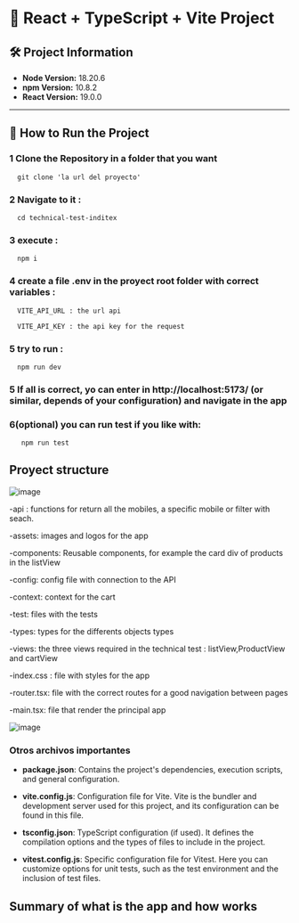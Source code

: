 # 🚀 React + TypeScript + Vite Project

## 🛠 Project Information
- **Node Version:** 18.20.6  
- **npm Version:** 10.8.2  
- **React Version:** 19.0.0  

---

## 📖 How to Run the Project

### 1 Clone the Repository in a folder that you want
  ```
    git clone 'la url del proyecto' 
  ```

### 2 Navigate to it :
  ```
    cd technical-test-inditex
  ```
   
### 3 execute  :
  ```
    npm i
  ```
    
### 4 create a file .env in the proyect root folder with correct variables :
  ```
    VITE_API_URL : the url api
    
    VITE_API_KEY : the api key for the request
  ```

### 5  try to run :
  ```
    npm run dev
  ```

### 5  If all is correct, yo can enter in http://localhost:5173/ (or similar, depends of your configuration) and navigate in the app 

### 6(optional)  you can run test if you like with:
 ```
    npm run test
  ```


## Proyect structure
![image](https://github.com/user-attachments/assets/a6929b78-a520-4cd0-a4ef-799668caf2b2)

-api : functions for return all the mobiles, a specific mobile or filter with seach.

-assets: images and logos for the app

-components: Reusable components, for example the card div of products in the listView

-config: config file with connection to the API

-context: context for the cart

-test: files with the tests

-types: types for the differents objects types

-views: the three views required in the technical test : listView,ProductView and cartView

-index.css : file with styles for the app

-router.tsx: file with the correct routes for a good navigation between pages

-main.tsx: file that render the principal app

![image](https://github.com/user-attachments/assets/4d96aad7-2591-45a9-a236-60f912737e0a)

### Otros archivos importantes

- **package.json**: Contains the project's dependencies, execution scripts, and general configuration.

- **vite.config.js**: Configuration file for Vite. Vite is the bundler and development server used for this project, and its configuration can be found in this file.

- **tsconfig.json**: TypeScript configuration (if used). It defines the compilation options and the types of files to include in the project.

- **vitest.config.js**: Specific configuration file for Vitest. Here you can customize options for unit tests, such as the test environment and the inclusion of test files.


## Summary of what is the app and  how works


  

